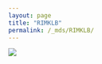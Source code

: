 ```yaml
---
layout: page
title: "RIMKLB"
permalink: /_mds/RIMKLB/
---
```


![](../../algns0/5HSAA091043_aln_report.png?raw=true)